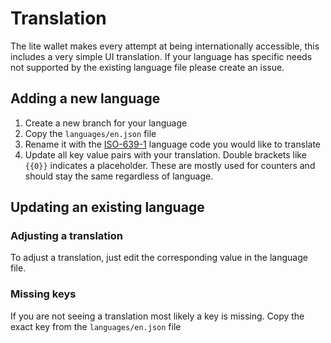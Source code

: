 # Translation

The lite wallet makes every attempt at being internationally accessible, this includes a very simple UI translation. If your language has specific needs not supported by the existing language file please create an issue.

## Adding a new language

1. Create a new branch for your language
2. Copy the `languages/en.json` file
3. Rename it with the [ISO-639-1](https://en.wikipedia.org/wiki/ISO_639-1) language code you would like to translate
4. Update all key value pairs with your translation. Double brackets like `{{0}}` indicates a placeholder. These are mostly used for counters and should stay the same regardless of language.

## Updating an existing language

### Adjusting a translation

To adjust a translation, just edit the corresponding value in the language file.

### Missing keys

If you are not seeing a translation most likely a key is missing. Copy the exact key from the `languages/en.json` file